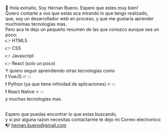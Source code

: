 👋 Hola extraño, Soy Hernan Bueno. Espero que estes muy bien!</br>
Quiero contarte a vos que estas aca mirando lo que tengo realizado,</br>
que, soy un desarrollador web en proceso, y que me gustaria aprender muchisimas tecnologias mas.</br>
Pero aca te dejo un pequeño resumen de las que conozco aunque sea un poco:</br>
👉 HTML5 </br>
👉 CSS</br>
👉 Javascript</br>
👉 React (solo un poco)</br>
Y quiero seguir aprendiendo otras tecnologias como</br>
❗ VueJS 🔥 💥</br>
❗ Python (ya que tiene infinidad de aplicaciones) 🔥 💥</br>
❗ React Native 🔥 💥</br>
y muchas tecnologias mas.</br></br>

Espero que puedas encontrar lo que estas buscando,</br>
y si por alguna razon necesitas contactarme te dejo mi Correo electronico:</br>
📭 hernan.bueno@gmail.com</br>



